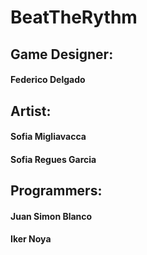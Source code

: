 # BeatTheRythm
## Game Designer: 
####  Federico Delgado  

## Artist:
####  Sofia Migliavacca  

####  Sofia Regues Garcia  

## Programmers:
####  Juan Simon Blanco  

####  Iker Noya  
